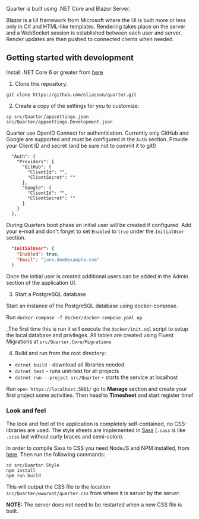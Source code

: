 Quarter is built using .NET Core and Blazor Server.

Blazor is a UI framework from Microsoft where the UI is built more or less only in C#
and HTML-like templates. Rendering takes place on the server and a WebSocket session
is established between each user and server. Render updates are then pushed to connected
clients when needed.

## Getting started with development

Install .NET Core 6 or greater from [here](https://dotnet.microsoft.com/download)

1. Clone this repository:

`git clone https://github.com/eliasson/quarter.git`

2. Create a copy of the settings for you to customize:

`cp src/Quarter/appsettings.json src/Quarter/appsettings.Development.json`

Quarter use OpenID Connect for authentication. Currently only GitHub and Google are supported and must
be configured in the `Auth` section. Provide your Client ID and secret (and be sure not to commit it to git!)

```
  "Auth": {
    "Providers": {
      "GitHub": {
        "ClientId": "",
        "ClientSecret": ""
      },
      "Google": {
        "ClientId": "",
        "ClientSecret": ""
      }
    }
  },
```

During Quarters boot phase an initial user will be created if configured. Add your e-mail
and don't forget to set `Enabled` to `true` under the `InitialUser` section.

````json
  "InitialUser": {
    "Enabled": true,
    "Email": "jane.doe@example.com"
  }
````

Once the initial user is created additional users can be added in the Admin section of the
application UI.

3. Start a PostgreSQL database

Start an instance of the PostgreSQL database using docker-compose.

Run `docker-compose -f docker/docker-compose.yaml up`

_The first time this is run it will execute the `docker/init.sql` script to setup the local database
and privileges. All tables are created using Fluent Migrations at `src/Quarter.Core/Migrations`

4. Build and run from the root directory:

- `dotnet build` - download all libraries needed
- `dotnet test` - runs unit-test for all projects
- `dotnet run --project src/Quarter` - starts the service at localhost

Run `open https://localhost:5001/` go to **Manage** section and create your first project
some activities. Then head to **Timesheet** and start register time!


### Look and feel

The look and feel of the application is completely self-contained, no CSS-libraries are used.
The style sheets are implemented in [Sass](https://sass-lang.com/) (`.sass` is like `.scss`
but without curly braces and semi-colon).

In order to compile Sass to CSS you need NodeJS and NPM installed, from [here](https://nodejs.org/en/download/).
Then run the following commands:

```shell
cd src/Quarter.Style
npm install
npm run build
```

This will output the CSS file to the location `src/Quarter/wwwroot/quarter.css`
from where it is server by the server.

**NOTE:** The server does not need to be restarted when a new CSS file is built.
